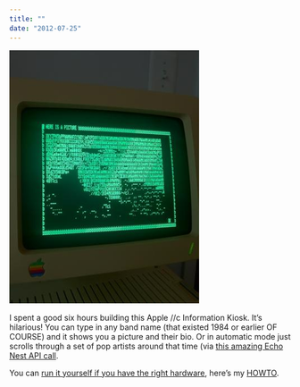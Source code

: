 ```yaml
---
title: ""
date: "2012-07-25"
---
```


![](images/tumblr_m7qgzadcnp1qz4g66o1_400.jpg)

I spent a good six hours building this Apple //c Information Kiosk. It’s hilarious! You can type in any band name (that existed 1984 or earlier OF COURSE) and it shows you a picture and their bio. Or in automatic mode just scrolls through a set of pop artists around that time (via [this amazing Echo Nest API call](http://developer.echonest.com/api/v4/artist/search?api_key=N6E4NIOVYMTHNDM8J&format=json&results=100&artist_start_year_before=1984&sort=familiarity-desc&artist_start_year_after=1980&style=pop).

You can [run it yourself if you have the right hardware](https://github.com/echonest/kiosk), here’s my [HOWTO](https://github.com/echonest/kiosk/blob/master/README.md).
